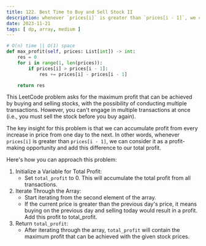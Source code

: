 ```yaml
---
title: 122. Best Time to Buy and Sell Stock II
description: whenever `prices[i]` is greater than `prices[i - 1]`, we can consider it as a profit-making
date: 2023-11-21
tags: [ dp, array, medium ]
---
```


```python
# O(n) time || O(1) space
def max_profit(self, prices: List[int]) -> int:
    res = 0
    for i in range(1, len(prices)):
        if prices[i] > prices[i - 1]:
            res += prices[i] - prices[i - 1]

    return res
```

This LeetCode problem asks for the maximum profit that can be achieved by buying and selling stocks, with the
possibility of conducting multiple transactions. However, you can't engage in multiple transactions at once (i.e., you
must sell the stock before you buy again).

The key insight for this problem is that we can accumulate profit from every increase in price from one day to the next.
In other words, whenever `prices[i]` is greater than `prices[i - 1]`, we can consider it as a profit-making opportunity
and add this difference to our total profit.

Here's how you can approach this problem:

1) Initialize a Variable for Total Profit:
    - Set `total_profit` to 0. This will accumulate the total profit from all transactions.
2) Iterate Through the Array:
    - Start iterating from the second element of the array.
    - If the current price is greater than the previous day's price, it means buying on the previous day and selling
      today would result in a profit. Add this profit to total_profit.
3) Return `total_profit`:
    - After iterating through the array, `total_profit` will contain the maximum profit that can be achieved with the
      given stock prices.
